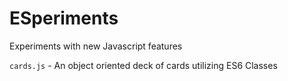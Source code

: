 # ESperiments
Experiments with new Javascript features

`cards.js` - An object oriented deck of cards utilizing ES6 Classes



